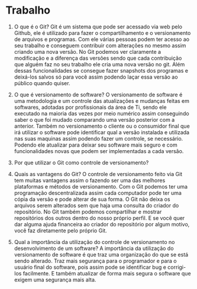 # Trabalho
1. O que é o Git?
Git é um sistema que pode ser acessado via web pelo Github, ele é utilizado para fazer o compartilhamento e o versionamento de arquivos e programas. Com ele várias pessoas podem ter acesso ao seu trabalho e conseguem contribuir com alterações  no mesmo assim criando uma nova versão. No Git podemos ver claramente a modificação e a diferença das versões sendo que cada contribuição que alguém faz no seu trabalho ele cria uma nova versão no git. Além dessas funcionalidades se consegue fazer snapshots dos programas e deixá-los salvos só para você assim podendo laçar essa versão ao público quando quiser.

2. O que é versionamento de software?
O versionamento de software é uma metodologia e um controle das atualizações e mudanças feitas em softwares, adotadas por profissionais da área de Ti, sendo ele executado na maioria das vezes por meio numérico assim conseguindo saber o que foi mudado comparando uma versão posterior com a anterior. Também no versionamento o cliente ou o consumidor final que irá utilizar o software pode identificar qual a versão instalada e utilizada nas suas maquinas assim podendo fazer um controle, se necessário. Podendo ele atualizar para deixar seu software mais seguro e com funcionalidades novas que podem ser implementadas a cada versão.

3. Por que utilizar o Git como controle de versionamento?


4. Quais as vantagens do Git?
O controle de versionamento feito via Git tem muitas vantagens assim o fazendo ser uma das melhores plataformas e métodos de versionamento. Com o Git podemos ter uma programação descentralizada assim cada computador pode ter uma cópia da versão e pode alterar de sua forma. O Git não deixa os arquivos serem alterados sem que haja uma consulta do criador do repositório. No Git também podemos compartilhar e mostrar repositórios dos outros dentro do nosso próprio perfil. E se você quer dar alguma ajuda financeira ao criador do repositório por algum motivo, você faz diretamente pelo próprio Git.

5. Qual a importância da utilização do controle de versionamento no desenvolvimento de um software?
A importância da utilização do versionamento de software é que traz uma organização do que se está sendo alterado. Traz mais segurança para o programador e para o usuário final do software, pois assim pode se identificar bug e corrigi-los facilmente. E também atualizar de forma mais segura o software que exigem uma segurança mais alta.

